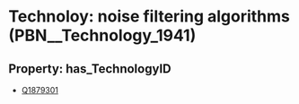# Technoloy: __noise filtering algorithms__ (PBN__Technology_1941)

## Property: has_TechnologyID

* [Q1879301](Q1879301)

